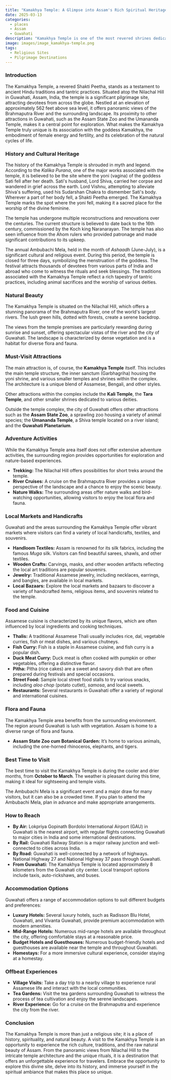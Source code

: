 ```yaml
---
title: "Kamakhya Temple: A Glimpse into Assam's Rich Spiritual Heritage"
date: 2025-03-13
categories:
  - places
  - Assam
  - Guwahati
description: "Kamakhya Temple is one of the most revered shrines dedicated to Goddess Kamakshi, an incarnation of Shakti. It is located in Guwahati, Assam, and is considered one of the 51 Shakta Piths across India. The temple dates back to ancient times and holds immense significance in Hinduism, particularly for followers of Tantra and Shaktism. The architecture of the temple reflects a blend of Nagara and Dravidian styles, and it is surrounded by lush greenery, offering a serene spiritual experience."
image: images/image_kamakhya-temple.png
tags: 
  - Religious Sites
  - Pilgrimage Destinations
---
```



### **Introduction**

The Kamakhya Temple, a revered Shakti Peetha, stands as a testament to ancient Hindu traditions and tantric practices. Situated atop the Nilachal Hill in Guwahati, Assam, India, the temple is a significant pilgrimage site, attracting devotees from across the globe. Nestled at an elevation of approximately 562 feet above sea level, it offers panoramic views of the Brahmaputra River and the surrounding landscape. Its proximity to other attractions in Guwahati, such as the Assam State Zoo and the Umananda Temple, makes it a central point for exploration. What makes the Kamakhya Temple truly unique is its association with the goddess Kamakhya, the embodiment of female energy and fertility, and its celebration of the natural cycles of life.

### **History and Cultural Heritage**

The history of the Kamakhya Temple is shrouded in myth and legend. According to the *Kalika Purana*, one of the major works associated with the temple, it is believed to be the site where the yoni (vagina) of the goddess Sati fell after her death. Sati's husband, Lord Shiva, carried her corpse and wandered in grief across the earth. Lord Vishnu, attempting to alleviate Shiva's suffering, used his Sudarshan Chakra to dismember Sati's body. Wherever a part of her body fell, a Shakti Peetha emerged. The Kamakhya Temple marks the spot where the yoni fell, making it a sacred place for the worship of the divine feminine.

<placeholder image tag: historical timeline of the temple>

The temple has undergone multiple reconstructions and renovations over the centuries. The current structure is believed to date back to the 16th century, commissioned by the Koch king Naranarayan. The temple has also seen influence from the Ahom rulers who provided patronage and made significant contributions to its upkeep.

The annual Ambubachi Mela, held in the month of *Ashaadh* (June-July), is a significant cultural and religious event. During this period, the temple is closed for three days, symbolizing the menstruation of the goddess. The festival attracts thousands of devotees from various parts of India and abroad who come to witness the rituals and seek blessings. The traditions associated with the Kamakhya Temple reflect a rich tapestry of tantric practices, including animal sacrifices and the worship of various deities.

### **Natural Beauty**

The Kamakhya Temple is situated on the Nilachal Hill, which offers a stunning panorama of the Brahmaputra River, one of the world's largest rivers. The lush green hills, dotted with forests, create a serene backdrop.

<placeholder image tag: panoramic view from Nilachal Hill>

The views from the temple premises are particularly rewarding during sunrise and sunset, offering spectacular vistas of the river and the city of Guwahati. The landscape is characterized by dense vegetation and is a habitat for diverse flora and fauna.

### **Must-Visit Attractions**

The main attraction is, of course, the **Kamakhya Temple** itself. This includes the main temple structure, the inner sanctum (Garbhagriha) housing the yoni shrine, and various smaller temples and shrines within the complex. The architecture is a unique blend of Assamese, Bengali, and other styles.

<placeholder image tag: exterior view of the Kamakhya Temple>

Other attractions within the complex include the **Kali Temple**, the **Tara Temple**, and other smaller shrines dedicated to various deities.

Outside the temple complex, the city of Guwahati offers other attractions such as the **Assam State Zoo**, a sprawling zoo housing a variety of animal species; the **Umananda Temple**, a Shiva temple located on a river island; and the **Guwahati Planetarium**.

### **Adventure Activities**

While the Kamakhya Temple area itself does not offer extensive adventure activities, the surrounding region provides opportunities for exploration and nature-based experiences.

*   **Trekking:** The Nilachal Hill offers possibilities for short treks around the temple.
*   **River Cruises:** A cruise on the Brahmaputra River provides a unique perspective of the landscape and a chance to enjoy the scenic beauty.
*   **Nature Walks:** The surrounding areas offer nature walks and bird-watching opportunities, allowing visitors to enjoy the local flora and fauna.

### **Local Markets and Handicrafts**

Guwahati and the areas surrounding the Kamakhya Temple offer vibrant markets where visitors can find a variety of local handicrafts, textiles, and souvenirs.

*   **Handloom Textiles:** Assam is renowned for its silk fabrics, including the famous *Muga* silk. Visitors can find beautiful sarees, shawls, and other textiles.
*   **Wooden Crafts:** Carvings, masks, and other wooden artifacts reflecting the local art traditions are popular souvenirs.
*   **Jewelry:** Traditional Assamese jewelry, including necklaces, earrings, and bangles, are available in local markets.
*   **Local Bazaars:** Explore the local markets and bazaars to discover a variety of handcrafted items, religious items, and souvenirs related to the temple.

### **Food and Cuisine**

Assamese cuisine is characterized by its unique flavors, which are often influenced by local ingredients and cooking techniques.

*   **Thalis:** A traditional Assamese Thali usually includes rice, dal, vegetable curries, fish or meat dishes, and various chutneys.
*   **Fish Curry:** Fish is a staple in Assamese cuisine, and fish curry is a popular dish.
*   **Duck Meat Curry:** Duck meat is often cooked with pumpkin or other vegetables, offering a distinctive flavor.
*   **Pitha:** Pitha (rice cakes) are a sweet and savory dish that are often prepared during festivals and special occasions.
*   **Street Food:** Sample local street food stalls to try various snacks, including *aloo chop* (potato cutlet), *samosa*, and local sweets.
*   **Restaurants:** Several restaurants in Guwahati offer a variety of regional and international cuisines.

### **Flora and Fauna**

The Kamakhya Temple area benefits from the surrounding environment. The region around Guwahati is lush with vegetation. Assam is home to a diverse range of flora and fauna.

<placeholder image tag: flora and fauna around Guwahati>

*   **Assam State Zoo cum Botanical Garden:** It’s home to various animals, including the one-horned rhinoceros, elephants, and tigers.

### **Best Time to Visit**

The best time to visit the Kamakhya Temple is during the cooler and drier months, from **October to March**. The weather is pleasant during this time, making it ideal for sightseeing and temple visits.

<placeholder image tag: picture of the Kamakhya Temple during the best season>

The Ambubachi Mela is a significant event and a major draw for many visitors, but it can also be a crowded time. If you plan to attend the Ambubachi Mela, plan in advance and make appropriate arrangements.

### **How to Reach**

*   **By Air:** Lokpriya Gopinath Bordoloi International Airport (GAU) in Guwahati is the nearest airport, with regular flights connecting Guwahati to major cities in India and some international destinations.
*   **By Rail:** Guwahati Railway Station is a major railway junction and well-connected to cities across India.
*   **By Road:** Guwahati is well-connected by a network of highways. National Highway 27 and National Highway 37 pass through Guwahati.
*   **From Guwahati:** The Kamakhya Temple is located approximately 8 kilometers from the Guwahati city center. Local transport options include taxis, auto-rickshaws, and buses.

### **Accommodation Options**

Guwahati offers a range of accommodation options to suit different budgets and preferences:

*   **Luxury Hotels:** Several luxury hotels, such as Radisson Blu Hotel, Guwahati, and Vivanta Guwahati, provide premium accommodation with modern amenities.
*   **Mid-Range Hotels:** Numerous mid-range hotels are available throughout the city, offering comfortable stays at a reasonable price.
*   **Budget Hotels and Guesthouses:** Numerous budget-friendly hotels and guesthouses are available near the temple and throughout Guwahati.
*   **Homestays:** For a more immersive cultural experience, consider staying at a homestay.

### **Offbeat Experiences**

*   **Village Visits:** Take a day trip to a nearby village to experience rural Assamese life and interact with the local communities.
*   **Tea Gardens:** Visit the tea gardens surrounding Guwahati to witness the process of tea cultivation and enjoy the serene landscapes.
*   **River Experience:** Go for a cruise on the Brahmaputra and experience the city from the river.

### **Conclusion**

The Kamakhya Temple is more than just a religious site; it is a place of history, spirituality, and natural beauty. A visit to the Kamakhya Temple is an opportunity to experience the rich culture, traditions, and the raw natural beauty of Assam. From the panoramic views from Nilachal Hill to the intricate temple architecture and the unique rituals, it is a destination that offers an unforgettable experience for travelers. Embrace the opportunity to explore this divine site, delve into its history, and immerse yourself in the spiritual ambiance that makes this place so unique.


